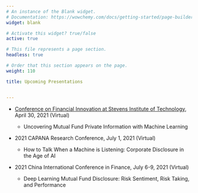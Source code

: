 ```yaml
---
# An instance of the Blank widget.
# Documentation: https://wowchemy.com/docs/getting-started/page-builder/
widget: blank

# Activate this widget? true/false
active: true

# This file represents a page section.
headless: true

# Order that this section appears on the page.
weight: 110

title: Upcoming Presentations


---
```


- [Conference on Financial Innovation at Stevens Institute of Technology](https://stevens.zoom.us/meeting/register/tJYqceyorj8vH9RCW2jPkMgjo3sYfZxoOTX_), April 30, 2021 (Virtual)

  - Uncovering Mutual Fund Private Information with Machine Learning 

- 2021 CAPANA Research Conference, July 1, 2021 (Virtual)

  - How to Talk When a Machine is Listening: Corporate Disclosure in the Age of AI

- 2021 China International Conference in Finance, July 6-9, 2021 (Virtual)

  - Deep Learning Mutual Fund Disclosure: Risk Sentiment, Risk Taking, and Performance
